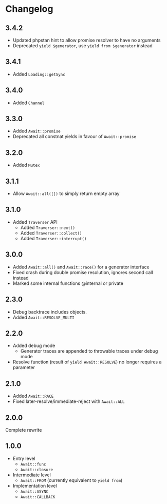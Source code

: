 Changelog
===

## 3.4.2
- Updated phpstan hint to allow promise resolver to have no arguments
- Deprecated `yield $generator`, use `yield from $generator` instead

## 3.4.1
- Added `Loading::getSync`

## 3.4.0
- Added `Channel`

## 3.3.0
- Added `Await::promise`
- Deprecated all constnat yields in favour of `Await::promise`

## 3.2.0
- Added `Mutex`

## 3.1.1
- Allow `Await::all([])` to simply return empty array

## 3.1.0
- Added `Traverser` API
	- Added `Traverser::next()`
	- Added `Traverser::collect()`
	- Added `Traverser::interrupt()`

## 3.0.0
- Added `Await::all()` and `Await::race()` for a generator interface
- Fixed crash during double promise resolution, ignores second call instead
- Marked some internal functions @internal or private

## 2.3.0
- Debug backtrace includes objects.
- Added `Await::RESOLVE_MULTI`

## 2.2.0
- Added debug mode
	- Generator traces are appended to throwable traces under debug mode
- Resolve function (result of `yield Await::RESOLVE`) no longer requires a parameter

## 2.1.0
- Added `Await::RACE`
- Fixed later-resolve/immediate-reject with `Await::ALL`

## 2.0.0
Complete rewrite

## 1.0.0
- Entry level
	- `Await::func`
	- `Await::closure`
- Intermediate level
	- `Await::FROM` (currently equivalent to `yield from`)
- Implementation level
	- `Await::ASYNC`
	- `Await::CALLBACK`
